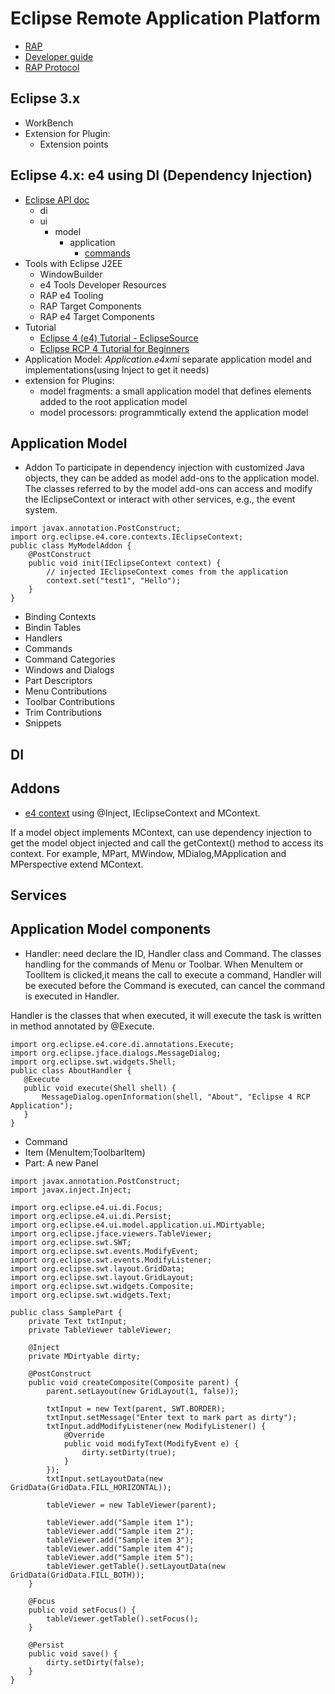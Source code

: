 # Eclipse Remote Application Platform
- [RAP](http://www.eclipse.org/rap/) 
- [Developer guide](http://www.eclipse.org/rap/developers-guide/)
- [RAP Protocol](http://wiki.eclipse.org/RAP/Protocol)

## Eclipse 3.x 
- WorkBench
- Extension for Plugin: 
    - Extension points

## Eclipse 4.x: e4 using DI (Dependency Injection)
- [Eclipse API doc](https://javadoc.scijava.org/Eclipse/index.html)
     - di
     - ui
         - model
              - application
                  - [commands](https://javadoc.scijava.org/Eclipse/org/eclipse/e4/ui/model/application/commands/package-summary.html)
- Tools with Eclipse J2EE
    - WindowBuilder
    - e4 Tools Developer Resources
    - RAP e4 Tooling
    - RAP Target Components
    - RAP e4 Target Components
- Tutorial
    - [Eclipse 4 (e4) Tutorial - EclipseSource](https://eclipsesource.com/about/contact-us/eclipse-4-tutorial-pdf-download/)
    - [Eclipse RCP 4 Tutorial for Beginners](https://o7planning.org/10181/eclipse-rcp-tutorial-for-beginners-workbench-application)
- Application Model: *Application.e4xmi*
     separate application model and implementations(using Inject to get it needs)
- extension for Plugins:
    - model fragments: a small application model that defines elements added to the root application model 
    - model processors: programmtically extend the application model

## Application Model
- Addon
To participate in dependency injection with customized Java objects, they can be added as model add-ons to the application model. The classes referred to by the model add-ons can access and modify the IEclipseContext or interact with other services, e.g., the event system.
```
import javax.annotation.PostConstruct;
import org.eclipse.e4.core.contexts.IEclipseContext;
public class MyModelAddon {
    @PostConstruct
    public void init(IEclipseContext context) {
        // injected IEclipseContext comes from the application
        context.set("test1", "Hello");
    }
}
```
- Binding Contexts
- Bindin Tables
- Handlers
- Commands
- Command Categories
- Windows and Dialogs
- Part Descriptors
- Menu Contributions
- Toolbar Contributions
- Trim Contributions
- Snippets

## DI

## Addons
- [e4 context](https://www.vogella.com/tutorials/Eclipse4ContextUsage/article.html)
using @Inject, IEclipseContext and MContext.

If a model object implements MContext, can use dependency injection to get the model object injected and call the getContext() method to access its context. For example, MPart, MWindow, MDialog,MApplication and MPerspective extend MContext.

## Services

## Application Model components
- Handler: need declare the ID, Handler class and Command.
The classes handling for the commands of Menu or Toolbar. When MenuItem or ToolItem is clicked,it means the call to execute a command, 
Handler will be executed before the Command is executed, can cancel the command is executed in Handler.

Handler is the classes that when executed, it will execute the task is written in method annotated by @Execute.
```
import org.eclipse.e4.core.di.annotations.Execute;
import org.eclipse.jface.dialogs.MessageDialog;
import org.eclipse.swt.widgets.Shell;
public class AboutHandler { 
   @Execute
   public void execute(Shell shell) {
       MessageDialog.openInformation(shell, "About", "Eclipse 4 RCP Application");
   }
}
```
- Command
- Item (MenuItem;ToolbarItem)
- Part: A new Panel
```
import javax.annotation.PostConstruct;
import javax.inject.Inject;

import org.eclipse.e4.ui.di.Focus;
import org.eclipse.e4.ui.di.Persist;
import org.eclipse.e4.ui.model.application.ui.MDirtyable;
import org.eclipse.jface.viewers.TableViewer;
import org.eclipse.swt.SWT;
import org.eclipse.swt.events.ModifyEvent;
import org.eclipse.swt.events.ModifyListener;
import org.eclipse.swt.layout.GridData;
import org.eclipse.swt.layout.GridLayout;
import org.eclipse.swt.widgets.Composite;
import org.eclipse.swt.widgets.Text;

public class SamplePart {
    private Text txtInput;
    private TableViewer tableViewer;

    @Inject
    private MDirtyable dirty;

    @PostConstruct
    public void createComposite(Composite parent) {
        parent.setLayout(new GridLayout(1, false));

        txtInput = new Text(parent, SWT.BORDER);
        txtInput.setMessage("Enter text to mark part as dirty");
        txtInput.addModifyListener(new ModifyListener() {
            @Override
            public void modifyText(ModifyEvent e) {
                dirty.setDirty(true);
            }
        });
        txtInput.setLayoutData(new GridData(GridData.FILL_HORIZONTAL));

        tableViewer = new TableViewer(parent);

        tableViewer.add("Sample item 1");
        tableViewer.add("Sample item 2");
        tableViewer.add("Sample item 3");
        tableViewer.add("Sample item 4");
        tableViewer.add("Sample item 5");
        tableViewer.getTable().setLayoutData(new GridData(GridData.FILL_BOTH));
    }

    @Focus
    public void setFocus() {
        tableViewer.getTable().setFocus();
    }

    @Persist
    public void save() {
        dirty.setDirty(false);
    }
}
```
